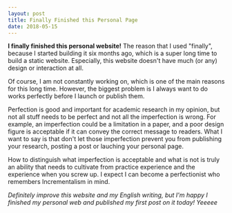 ```yaml
---
layout: post
title: Finally Finished this Personal Page
date: 2018-05-15
---
```


**I finally finished this personal website!** The reason that I used "finally", because I started building it six months ago, which is a super long time to build a static website. Especially, this website doesn't have much (or any) design or interaction at all.

Of course, I am not constantly working on, which is one of the main reasons for this long time. However, the biggest problem is I always want to do works perfectly before I launch or publish them. 

Perfection is good and important for academic research in my opinion, but not all stuff needs to be perfect and not all the imperfection is wrong. For example, an imperfection could be a limitation in a paper, and a poor design figure is acceptable if it can convey the correct message to readers. What I want to say is that don't let those imperfection prevent you from publishing your research, posting a post or lauching your personal page.

How to distinguish what imperfection is acceptable and what is not is truly an ability that needs to cultivate from practice experience and the experience when you screw up. I expect I can become a perfectionist who remembers Incrementalism in mind.

*Definitely improve this website and my English writing, but I'm happy I finished my personal web and published my first post on it today! Yeeeee*